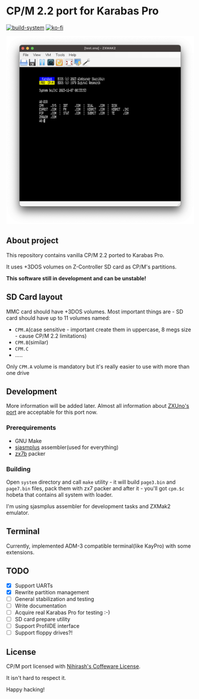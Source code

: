 # CP/M 2.2 port for Karabas Pro

[![build-system](https://github.com/nihirash/karabas-pro-cpm/actions/workflows/build-system.yml/badge.svg)](https://github.com/nihirash/karabas-pro-cpm/actions/workflows/build-system.yml) [![ko-fi](https://ko-fi.com/img/githubbutton_sm.svg)](https://ko-fi.com/D1D6JVS74) 

![screenshot](readme/screen.png)

## About project

This repository contains vanilla CP/M 2.2 ported to Karabas Pro. 

It uses +3DOS volumes on Z-Controller SD card as CP/M's partitions.

**This software still in development and can be unstable!**

## SD Card layout

MMC card should have +3DOS volumes. Most important things are - SD card should have up to 11 volumes named:
 * `CPM.A`(case sensitive - important create them in uppercase, 8 megs size - cause CP/M 2.2 limitations)
 * `CPM.B`(similar)
 * `CPM.C`
 * .....

 Only `CPM.A` volume is mandatory but it's really easier to use with more than one drive

## Development

More information will be added later. Almost all information about [ZXUno's port](https://github.com/nihirash/cpm-uno) are acceptable for this port now.

### Prerequirements
 
 - GNU Make
 - [sjasmplus](https://github.com/z00m128/sjasmplus) assembler(used for everything)
 - [zx7b](https://github.com/antoniovillena/zx7b) packer

### Building

Open `system` directory and call `make` utility - it will build `page3.bin` and `page7.bin` files, pack them with zx7 packer and after it - you'll got `cpm.$c` hobeta that contains all system with loader.

I'm using sjasmplus assembler for development tasks and ZXMak2 emulator.

## Terminal

Currently, implemented ADM-3 compatible terminal(like KayPro) with some extensions.

## TODO

 - [x] Support UARTs
 - [x] Rewrite partition management
 - [ ] General stabilization and testing
 - [ ] Write documentation
 - [ ] Acquire real Karabas Pro for testing :-)
 - [ ] SD card prepare utility
 - [ ] Support ProfiIDE interface
 - [ ] Support floppy drives?!

## License

CP/M port licensed with [Nihirash's Coffeware License](LICENSE).

It isn't hard to respect it.

Happy hacking!
